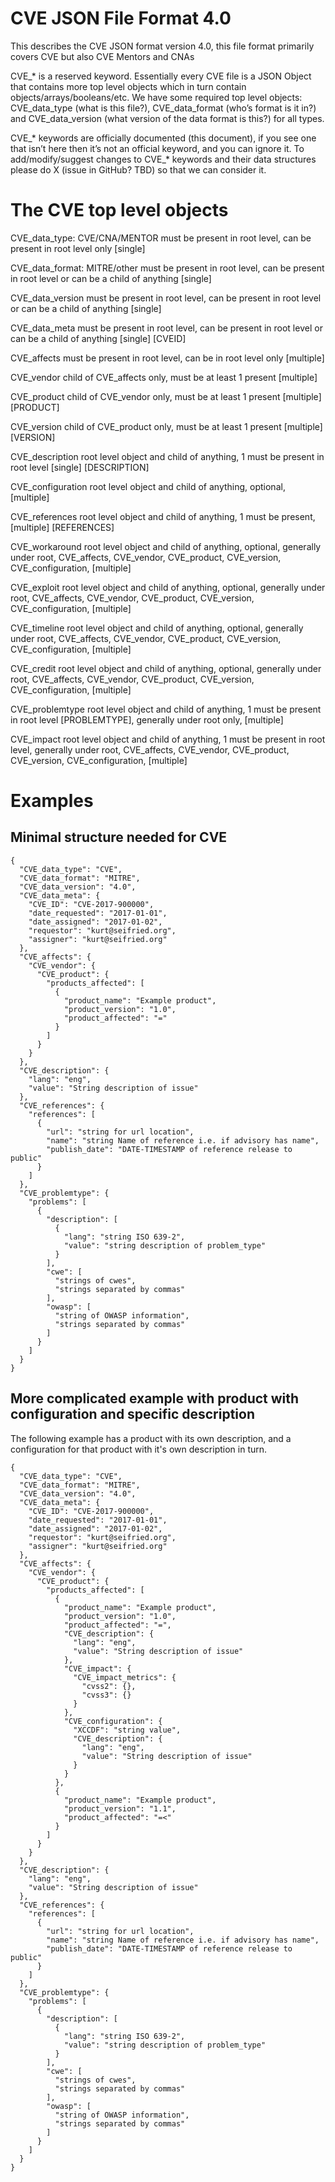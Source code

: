 # CVE JSON File Format 4.0

This describes the CVE JSON format version 4.0, this file format primarily covers CVE but also CVE Mentors and CNAs

CVE_* is a reserved keyword. Essentially every CVE file is a JSON Object that contains more top level objects which in turn contain objects/arrays/booleans/etc. We have some required top level objects: CVE_data_type (what is this file?), CVE_data_format (who’s format is it in?) and CVE_data_version (what version of the data format is this?) for all types.

CVE_* keywords are officially documented (this document), if you see one that isn’t here then it’s not an official keyword, and you can ignore it. To add/modify/suggest changes to CVE_* keywords and their data structures please do X (issue in GitHub? TBD) so that we can consider it. 

# The CVE top level objects

CVE_data_type: CVE/CNA/MENTOR must be present in root level, can be present in root level only [single]

CVE_data_format: MITRE/other must be present in root level, can be present in root level or can be a child of anything [single]

CVE_data_version must be present in root level, can be present in root level or can be a child of anything [single]

CVE_data_meta must be present in root level, can be present in root level or can be a child of anything [single] [CVEID]

CVE_affects must be present in root level, can be in root level only [multiple]

CVE_vendor child of CVE_affects only, must be at least 1 present [multiple]

CVE_product child of CVE_vendor only, must be at least 1 present [multiple] [PRODUCT]

CVE_version child of CVE_product only, must be at least 1 present [multiple] [VERSION]

CVE_description root level object and child of anything, 1 must be present in root level [single] [DESCRIPTION]

CVE_configuration root level object and child of anything, optional, [multiple]

CVE_references root level object and child of anything, 1 must be present, [multiple] [REFERENCES]

CVE_workaround  root level object and child of anything, optional, generally under root, CVE_affects, CVE_vendor, CVE_product, CVE_version, CVE_configuration, [multiple]

CVE_exploit root level object and child of anything, optional, generally under root, CVE_affects, CVE_vendor, CVE_product, CVE_version, CVE_configuration, [multiple]

CVE_timeline root level object and child of anything, optional, generally under root, CVE_affects, CVE_vendor, CVE_product, CVE_version, CVE_configuration, [multiple]

CVE_credit root level object and child of anything, optional, generally under root, CVE_affects, CVE_vendor, CVE_product, CVE_version, CVE_configuration, [multiple]

CVE_problemtype root level object and child of anything, 1 must be present in root level [PROBLEMTYPE], generally under root only, [multiple]

CVE_impact root level object and child of anything, 1 must be present in root level, generally under root, CVE_affects, CVE_vendor, CVE_product, CVE_version, CVE_configuration, [multiple]

# Examples

## Minimal structure needed for CVE

```
{
  "CVE_data_type": "CVE",
  "CVE_data_format": "MITRE",
  "CVE_data_version": "4.0",
  "CVE_data_meta": {
    "CVE_ID": "CVE-2017-900000",
    "date_requested": "2017-01-01",
    "date_assigned": "2017-01-02",
    "requestor": "kurt@seifried.org",
    "assigner": "kurt@seifried.org"
  },
  "CVE_affects": {
    "CVE_vendor": {
      "CVE_product": {
        "products_affected": [
          {
            "product_name": "Example product",
            "product_version": "1.0",
            "product_affected": "="
          }
        ]
      }
    }
  },
  "CVE_description": {
    "lang": "eng",
    "value": "String description of issue"
  },
  "CVE_references": {
    "references": [
      {
        "url": "string for url location",
        "name": "string Name of reference i.e. if advisory has name",
        "publish_date": "DATE-TIMESTAMP of reference release to public"
      }
    ]
  },
  "CVE_problemtype": {
    "problems": [
      {
        "description": [
          {
            "lang": "string ISO 639-2",
            "value": "string description of problem_type"
          }
        ],
        "cwe": [
          "strings of cwes",
          "strings separated by commas"
        ],
        "owasp": [
          "string of OWASP information",
          "strings separated by commas"
        ]
      }
    ]
  }
}
```

## More complicated example with product with configuration and specific description

The following example has a product with its own description, and a configuration for that product with it's own description in turn. 

```
{
  "CVE_data_type": "CVE",
  "CVE_data_format": "MITRE",
  "CVE_data_version": "4.0",
  "CVE_data_meta": {
    "CVE_ID": "CVE-2017-900000",
    "date_requested": "2017-01-01",
    "date_assigned": "2017-01-02",
    "requestor": "kurt@seifried.org",
    "assigner": "kurt@seifried.org"
  },
  "CVE_affects": {
    "CVE_vendor": {
      "CVE_product": {
        "products_affected": [
          {
            "product_name": "Example product",
            "product_version": "1.0",
            "product_affected": "=",
            "CVE_description": {
              "lang": "eng",
              "value": "String description of issue"
            },
            "CVE_impact": {
              "CVE_impact_metrics": {
                "cvss2": {},
                "cvss3": {}
              }
            },
            "CVE_configuration": {
              "XCCDF": "string value",
              "CVE_description": {
                "lang": "eng",
                "value": "String description of issue"
              }
            }
          },
          {
            "product_name": "Example product",
            "product_version": "1.1",
            "product_affected": "=<"
          }
        ]
      }
    }
  },
  "CVE_description": {
    "lang": "eng",
    "value": "String description of issue"
  },
  "CVE_references": {
    "references": [
      {
        "url": "string for url location",
        "name": "string Name of reference i.e. if advisory has name",
        "publish_date": "DATE-TIMESTAMP of reference release to public"
      }
    ]
  },
  "CVE_problemtype": {
    "problems": [
      {
        "description": [
          {
            "lang": "string ISO 639-2",
            "value": "string description of problem_type"
          }
        ],
        "cwe": [
          "strings of cwes",
          "strings separated by commas"
        ],
        "owasp": [
          "string of OWASP information",
          "strings separated by commas"
        ]
      }
    ]
  }
}
```

